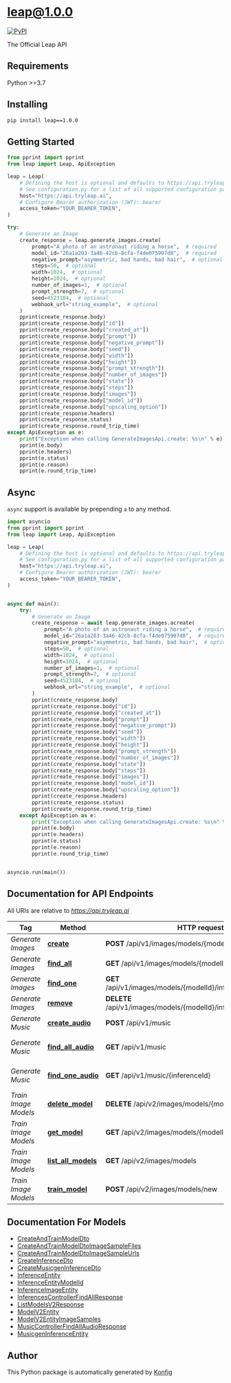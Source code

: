 # leap@1.0.0

[![PyPI](https://img.shields.io/badge/PyPI-v1.0.0-blue)](https://pypi.org/project/leap/1.0.0)

The Official Leap API

## Requirements

Python >=3.7

## Installing

```sh
pip install leap==1.0.0
```

## Getting Started

```python
from pprint import pprint
from leap import Leap, ApiException

leap = Leap(
    # Defining the host is optional and defaults to https://api.tryleap.ai
    # See configuration.py for a list of all supported configuration parameters.
    host="https://api.tryleap.ai",
    # Configure Bearer authorization (JWT): bearer
    access_token="YOUR_BEARER_TOKEN",
)

try:
    # Generate an Image
    create_response = leap.generate_images.create(
        prompt="A photo of an astronaut riding a horse",  # required
        model_id="26a1a203-3a46-42cb-8cfa-f4de075907d8",  # required
        negative_prompt="asymmetric, bad hands, bad hair",  # optional
        steps=50,  # optional
        width=1024,  # optional
        height=1024,  # optional
        number_of_images=1,  # optional
        prompt_strength=7,  # optional
        seed=4523184,  # optional
        webhook_url="string_example",  # optional
    )
    pprint(create_response.body)
    pprint(create_response.body["id"])
    pprint(create_response.body["created_at"])
    pprint(create_response.body["prompt"])
    pprint(create_response.body["negative_prompt"])
    pprint(create_response.body["seed"])
    pprint(create_response.body["width"])
    pprint(create_response.body["height"])
    pprint(create_response.body["prompt_strength"])
    pprint(create_response.body["number_of_images"])
    pprint(create_response.body["state"])
    pprint(create_response.body["steps"])
    pprint(create_response.body["images"])
    pprint(create_response.body["model_id"])
    pprint(create_response.body["upscaling_option"])
    pprint(create_response.headers)
    pprint(create_response.status)
    pprint(create_response.round_trip_time)
except ApiException as e:
    print("Exception when calling GenerateImagesApi.create: %s\n" % e)
    pprint(e.body)
    pprint(e.headers)
    pprint(e.status)
    pprint(e.reason)
    pprint(e.round_trip_time)
```

## Async

`async` support is available by prepending `a` to any method.

```python
import asyncio
from pprint import pprint
from leap import Leap, ApiException

leap = Leap(
    # Defining the host is optional and defaults to https://api.tryleap.ai
    # See configuration.py for a list of all supported configuration parameters.
    host="https://api.tryleap.ai",
    # Configure Bearer authorization (JWT): bearer
    access_token="YOUR_BEARER_TOKEN",
)


async def main():
    try:
        # Generate an Image
        create_response = await leap.generate_images.acreate(
            prompt="A photo of an astronaut riding a horse",  # required
            model_id="26a1a203-3a46-42cb-8cfa-f4de075907d8",  # required
            negative_prompt="asymmetric, bad hands, bad hair",  # optional
            steps=50,  # optional
            width=1024,  # optional
            height=1024,  # optional
            number_of_images=1,  # optional
            prompt_strength=7,  # optional
            seed=4523184,  # optional
            webhook_url="string_example",  # optional
        )
        pprint(create_response.body)
        pprint(create_response.body["id"])
        pprint(create_response.body["created_at"])
        pprint(create_response.body["prompt"])
        pprint(create_response.body["negative_prompt"])
        pprint(create_response.body["seed"])
        pprint(create_response.body["width"])
        pprint(create_response.body["height"])
        pprint(create_response.body["prompt_strength"])
        pprint(create_response.body["number_of_images"])
        pprint(create_response.body["state"])
        pprint(create_response.body["steps"])
        pprint(create_response.body["images"])
        pprint(create_response.body["model_id"])
        pprint(create_response.body["upscaling_option"])
        pprint(create_response.headers)
        pprint(create_response.status)
        pprint(create_response.round_trip_time)
    except ApiException as e:
        print("Exception when calling GenerateImagesApi.create: %s\n" % e)
        pprint(e.body)
        pprint(e.headers)
        pprint(e.status)
        pprint(e.reason)
        pprint(e.round_trip_time)


asyncio.run(main())
```


## Documentation for API Endpoints

All URIs are relative to *https://api.tryleap.ai*

Tag | Method | HTTP request | Description
------------ | ------------- | ------------- | -------------
*Generate Images* | [**create**](docs/apis/tags/GenerateImagesApi.md#create) | **POST** /api/v1/images/models/{modelId}/inferences | Generate an Image
*Generate Images* | [**find_all**](docs/apis/tags/GenerateImagesApi.md#find_all) | **GET** /api/v1/images/models/{modelId}/inferences | List All Image Jobs
*Generate Images* | [**find_one**](docs/apis/tags/GenerateImagesApi.md#find_one) | **GET** /api/v1/images/models/{modelId}/inferences/{inferenceId} | Get Single Image Job
*Generate Images* | [**remove**](docs/apis/tags/GenerateImagesApi.md#remove) | **DELETE** /api/v1/images/models/{modelId}/inferences/{inferenceId} | Delete Image Job
*Generate Music* | [**create_audio**](docs/apis/tags/GenerateMusicApi.md#create_audio) | **POST** /api/v1/music | Generate Music
*Generate Music* | [**find_all_audio**](docs/apis/tags/GenerateMusicApi.md#find_all_audio) | **GET** /api/v1/music | List Music Generation Jobs
*Generate Music* | [**find_one_audio**](docs/apis/tags/GenerateMusicApi.md#find_one_audio) | **GET** /api/v1/music/{inferenceId} | Get a Music Generation Job
*Train Image Models* | [**delete_model**](docs/apis/tags/TrainImageModelsApi.md#delete_model) | **DELETE** /api/v2/images/models/{modelId} | Delete a Model
*Train Image Models* | [**get_model**](docs/apis/tags/TrainImageModelsApi.md#get_model) | **GET** /api/v2/images/models/{modelId} | Get a Single Model
*Train Image Models* | [**list_all_models**](docs/apis/tags/TrainImageModelsApi.md#list_all_models) | **GET** /api/v2/images/models | List All Models
*Train Image Models* | [**train_model**](docs/apis/tags/TrainImageModelsApi.md#train_model) | **POST** /api/v2/images/models/new | Train Model

## Documentation For Models

 - [CreateAndTrainModelDto](docs/models/CreateAndTrainModelDto.md)
 - [CreateAndTrainModelDtoImageSampleFiles](docs/models/CreateAndTrainModelDtoImageSampleFiles.md)
 - [CreateAndTrainModelDtoImageSampleUrls](docs/models/CreateAndTrainModelDtoImageSampleUrls.md)
 - [CreateInferenceDto](docs/models/CreateInferenceDto.md)
 - [CreateMusicgenInferenceDto](docs/models/CreateMusicgenInferenceDto.md)
 - [InferenceEntity](docs/models/InferenceEntity.md)
 - [InferenceEntityModelId](docs/models/InferenceEntityModelId.md)
 - [InferenceImageEntity](docs/models/InferenceImageEntity.md)
 - [InferencesControllerFindAllResponse](docs/models/InferencesControllerFindAllResponse.md)
 - [ListModelsV2Response](docs/models/ListModelsV2Response.md)
 - [ModelV2Entity](docs/models/ModelV2Entity.md)
 - [ModelV2EntityImageSamples](docs/models/ModelV2EntityImageSamples.md)
 - [MusicControllerFindAllAudioResponse](docs/models/MusicControllerFindAllAudioResponse.md)
 - [MusicgenInferenceEntity](docs/models/MusicgenInferenceEntity.md)


## Author
This Python package is automatically generated by [Konfig](https://konfigthis.com)
